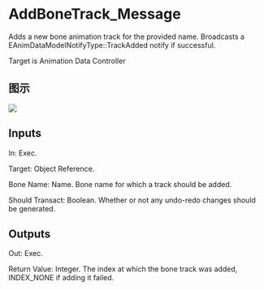 # AddBoneTrack_Message

Adds a new bone animation track for the provided name. Broadcasts a EAnimDataModelNotifyType::TrackAdded notify if successful.

Target is Animation Data Controller

## 图示

![]($-20221218-17531608.png)

## Inputs

In: Exec.

Target: Object Reference.

Bone Name: Name. Bone name for which a track should be added.

Should Transact: Boolean. Whether or not any undo-redo changes should be generated.  

## Outputs

Out: Exec.

Return Value: Integer. The index at which the bone track was added, INDEX_NONE if adding it failed.


